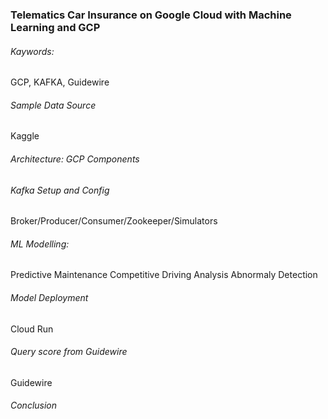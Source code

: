### Telematics Car Insurance on Google Cloud with Machine Learning and GCP

###### Kaywords:
GCP, KAFKA, Guidewire

###### Sample Data Source
Kaggle

###### Architecture: GCP Components

###### Kafka Setup and Config
Broker/Producer/Consumer/Zookeeper/Simulators


###### ML Modelling:
Predictive Maintenance
Competitive Driving Analysis
Abnormaly Detection

###### Model Deployment
Cloud Run

###### Query score from Guidewire
Guidewire

###### Conclusion